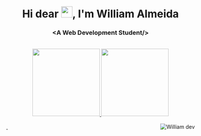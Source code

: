 <h1 align="center">Hi dear <img src="https://raw.githubusercontent.com/kaueMarques/kaueMarques/master/hi.gif" width="30px">, I'm William Almeida</h1>
<h3 align="center"> &lt;A Web Development Student/&gt;</h3>

<br/>
<!-- Githuibu stats-->
<div align="center">
  <a href="https://github.com/willliamdev?tab=repositories" target="_self">
  <img height="180em" src="https://github-readme-stats.vercel.app/api?username=willliamdev&show_icons=true&include_all_commits=true&count_private=true"/>
  <img height="180em" src="https://github-readme-stats.vercel.app/api/top-langs/?username=willliamdev&layout=compact&langs_count=7"/>
</div>
  
<br/>
&nbsp; <img align="right" src="https://komarev.com/ghpvc/?username=willliamdev" alt="William dev" />
